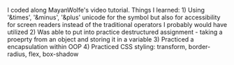 I coded along MayanWolfe's video tutorial. Things I learned:
    1) Using '&times', '&minus', '&plus' unicode for the symbol but also for accessibility for screen readers instead of the traditional operators I probably would have utilized
    2) Was able to put into practice destructured assignment - taking a proeprty from an object and storing it in a variable
    3) Practiced a encapsulation within OOP
    4) Practiced CSS styling: transform, border-radius, flex, box-shadow